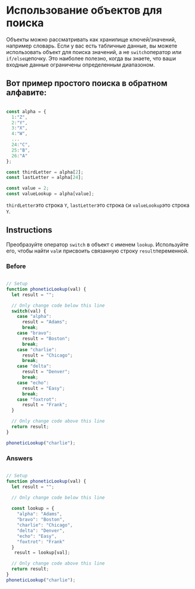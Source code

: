 # Использование объектов для поиска
Объекты можно рассматривать как хранилище ключей/значений, например словарь. Если у вас есть табличные данные, вы можете использовать объект для поиска значений, а не `switch`оператор или `if/else`цепочку. Это наиболее полезно, когда вы знаете, что ваши входные данные ограничены определенным диапазоном.

## Вот пример простого поиска в обратном алфавите:

```javascript

const alpha = {
  1:"Z",
  2:"Y",
  3:"X",
  4:"W",
  ...
  24:"C",
  25:"B",
  26:"A"
};

const thirdLetter = alpha[2];
const lastLetter = alpha[24];

const value = 2;
const valueLookup = alpha[value];
```
`thirdLetter`это строка `Y`, `lastLetter`это строка `C`и `valueLookup`это строка `Y`.

## Instructions

Преобразуйте оператор `switch` в объект с именем `lookup`. Используйте его, чтобы найти `val`и присвоить связанную строку `result`переменной.

### Before

```javascript

// Setup
function phoneticLookup(val) {
  let result = "";

  // Only change code below this line
  switch(val) {
    case "alpha":
      result = "Adams";
      break;
    case "bravo":
      result = "Boston";
      break;
    case "charlie":
      result = "Chicago";
      break;
    case "delta":
      result = "Denver";
      break;
    case "echo":
      result = "Easy";
      break;
    case "foxtrot":
      result = "Frank";
  }

  // Only change code above this line
  return result;
}

phoneticLookup("charlie");
```

### Answers

```javascript

// Setup
function phoneticLookup(val) {
  let result = "";

  // Only change code below this line
  
  const lookup = {
    "alpha": "Adams",
    "bravo": "Boston",
    "charlie": "Chicago",
    "delta": "Denver",
    "echo": "Easy",
    "foxtrot": "Frank"
  }
   result = lookup[val];

  // Only change code above this line
  return result;
}
phoneticLookup("charlie");
```
